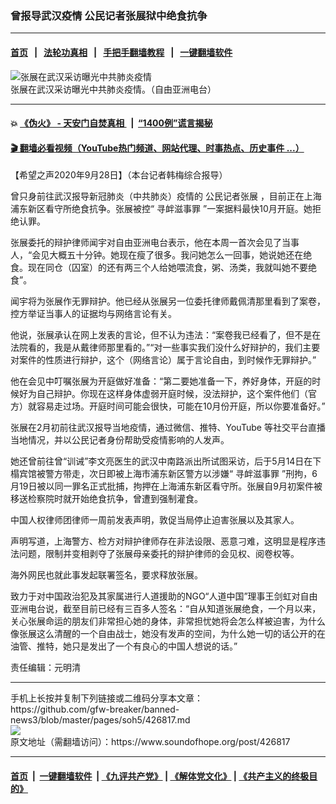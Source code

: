 ### 曾报导武汉疫情 公民记者张展狱中绝食抗争
------------------------

#### [首页](https://github.com/gfw-breaker/banned-news3/blob/master/README.md) &nbsp;&nbsp;|&nbsp;&nbsp; [法轮功真相](https://github.com/begood0513/basic/blob/master/README.md)  &nbsp;&nbsp;|&nbsp;&nbsp; [手把手翻墙教程](https://github.com/gfw-breaker/guides/wiki)  &nbsp;&nbsp;|&nbsp;&nbsp; [一键翻墙软件](https://github.com/gfw-breaker/nogfw/blob/master/README.md)  



<div><img alt="张展在武汉采访曝光中共肺炎疫情" src="https://img.soundofhope.org/2020-09/f10b653f-2c9f-4c5c-9574-74f5ac97cb10-1599098141964.jpeg"/>
<br/><figcaption class="caption">
 张展在武汉采访曝光中共肺炎疫情。（自由亚洲电台）
</figcaption></div><hr/>

#### 💥 [《伪火》 - 天安门自焚真相 ](http://158.247.195.190:10000/videos/blog/weihuo.html)&nbsp; |&nbsp; [“1400例”谎言揭秘  ](http://158.247.195.190:10000/videos/blog/jiexi1400.html)

#### [ 🎬  翻墙必看视频（YouTube热门频道、网站代理、时事热点、历史事件 ...）](https://github.com/gfw-breaker/links/blob/master/banned.md)

<div><div class="Content__Wrapper sc-1bvya0-0 grZQxZ">
 <p class="meta-top">
  <span class="meta">
   【希望之声2020年9月28日】（本台记者韩梅综合报导）
  </span>
 </p>
 <p dir="ltr">
  曾只身前往武汉报导新冠肺炎（中共肺炎）疫情的
  <ok href="/term/268069">
   公民记者张展
  </ok>
  ，目前正在上海浦东新区看守所绝食抗争。张展被控“
  <ok href="/term/277063">
   寻衅滋事罪
  </ok>
  ”一案据料最快10月开庭。她拒绝认罪。
 </p>
 <p dir="ltr">
  张展委托的辩护律师闻宇对自由亚洲电台表示，他在本周一首次会见了当事人，“会见大概五十分钟。她现在瘦了很多。我问她怎么一回事，她说她还在绝食。现在同仓（囚室）的还有两三个人给她喂流食，粥、汤类，我就叫她不要绝食”。
 </p>
 <div class="AD_Embed__Wrap-sc-1xslmin-0 igMuqX module desktop">
  <div>
  </div>
 </div>
 <p dir="ltr">
  闻宇将为张展作无罪辩护。他已经从张展另一位委托律师戴佩清那里看到了案卷，控方举证当事人的证据均与网络言论有关。
 </p>
 <p dir="ltr">
  他说，张展承认在网上发表的言论，但不认为违法：“案卷我已经看了，但不是在法院看的，我是从戴律师那里看的。”“对一些事实我们没什么好辩护的，我们主要对案件的性质进行辩护，这个（网络言论）属于言论自由，到时候作无罪辩护。”
 </p>
 <p dir="ltr">
  他在会见中叮嘱张展为开庭做好准备：“第二要她准备一下，养好身体，开庭的时候好为自己辩护。你现在这样身体虚弱开庭时候，没法辩护，这个案件他们（官方）就容易走过场。开庭时间可能会很快，可能在10月份开庭，所以你要准备好。”
 </p>
 <p dir="ltr">
  张展在2月初前往武汉报导当地疫情，通过微信、推特、YouTube 等社交平台直播当地情况，并以公民记者身份帮助受疫情影响的人发声。
 </p>
 <p dir="ltr">
  她还曾前往曾“训诫”李文亮医生的武汉中南路派出所试图采访，后于5月14日在下榻宾馆被警方带走，次日即被上海市浦东新区警方以涉嫌“
  <ok href="/term/277063">
   寻衅滋事罪
  </ok>
  ”刑拘，6月19日被以同一罪名正式批捕，拘押在上海浦东新区看守所。张展自9月初案件被移送检察院时就开始绝食抗争，曾遭到强制灌食。
 </p>
 <p dir="ltr">
  中国人权律师团律师一周前发表声明，敦促当局停止迫害张展以及其家人。
 </p>
 <p dir="ltr">
  声明写道，上海警方、检方对辩护律师存在非法设限、恶意刁难，这明显是程序违法问题，限制并变相剥夺了张展母亲委托的辩护律师的会见权、阅卷权等。
 </p>
 <p dir="ltr">
  海外网民也就此事发起联署签名，要求释放张展。
 </p>
 <p dir="ltr">
  致力于对中国政治犯及其家属进行人道援助的NGO“人道中国”理事王剑虹对自由亚洲电台说，截至目前已经有三百多人签名：“自从知道张展绝食，一个月以来，关心张展命运的朋友们非常担心她的身体，非常担忧她将会怎么样被迫害，为什么像张展这么清醒的一个自由战士，她没有发声的空间，为什么她一切的话公开的在油管、推特，她只是发出了一个有良心的中国人想说的话。”
 </p>
 <p dir="ltr">
 </p>
 <p class="meta-btm">
  责任编辑：元明清
 </p>
</div>
</div>
<hr/>
手机上长按并复制下列链接或二维码分享本文章：<br/>
https://github.com/gfw-breaker/banned-news3/blob/master/pages/soh5/426817.md <br/>
<a href='https://github.com/gfw-breaker/banned-news3/blob/master/pages/soh5/426817.md'><img src='https://github.com/gfw-breaker/banned-news3/blob/master/pages/soh5/426817.md.png'/></a> <br/>
原文地址（需翻墙访问）：https://www.soundofhope.org/post/426817


------------------------
#### [首页](https://github.com/gfw-breaker/banned-news3/blob/master/README.md) &nbsp;|&nbsp; [一键翻墙软件](https://github.com/gfw-breaker/nogfw/blob/master/README.md) &nbsp;| [《九评共产党》](https://github.com/gfw-breaker/9ping.md/blob/master/README.md#九评之一评共产党是什么) | [《解体党文化》](https://github.com/gfw-breaker/jtdwh.md/blob/master/README.md) | [《共产主义的终极目的》](https://github.com/gfw-breaker/gczydzjmd.md/blob/master/README.md)


<img src='http://gfw-breaker.win/banned-news3/pages/soh5/426817.md' width='0px' height='0px'/>